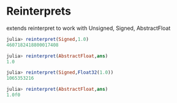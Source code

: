 # Reinterprets
extends reinterpret to work with Unsigned, Signed, AbstractFloat

```julia
julia> reinterpret(Signed,1.0)
4607182418800017408

julia> reinterpret(AbstractFloat,ans)
1.0

julia> reinterpret(Signed,Float32(1.0))
1065353216

julia> reinterpret(AbstractFloat,ans)
1.0f0
```
